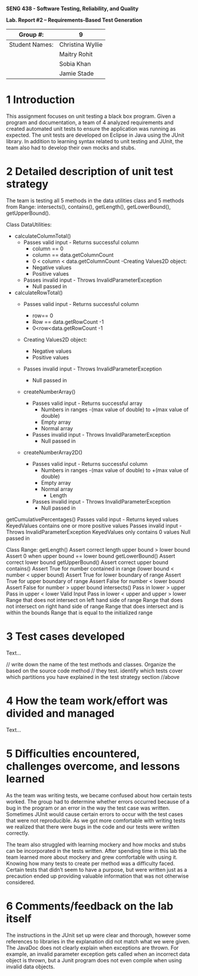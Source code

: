 **SENG 438 - Software Testing, Reliability, and Quality**

**Lab. Report \#2 – Requirements-Based Test Generation**

| Group \#:      |  9                  |
| -------------- | ------------------- |
| Student Names: |  Christina Wyllie   |
|                |  Maitry Rohit       |
|                |  Sobia Khan         |
|                |  Jamie Stade        |

# 1 Introduction

This assignment focuses on unit testing a black box program. Given a program and documentation, a team of 4 analyzed requirements and created automated unit tests to ensure the application was running as expected. The unit tests are developed on Eclipse in Java using the JUnit library. In addition to learning syntax related to unit testing and JUnit, the team also had to develop their own mocks and stubs. 

# 2 Detailed description of unit test strategy

The team is testing all 5 methods in the data utilities class and 5 methods from Range: intersects(), contains(), getLength(), getLowerBound(), getUpperBound().

Class DataUtilities:
- calculateColumnTotal()
  - Passes valid input - Returns successful column
    - column == 0 
    - column == data.getColumnCount 
    - 0 < column < data.getColumnCount
  -Creating Values2D object:
    - Negative values
    - Positive values
  - Passes invalid input - Throws InvalidParameterException
      - Null passed in
- calculateRowTotal()
    - Passes valid input - Returns successful column
      - row== 0 
      - Row == data.getRowCount -1
      - 0<row<data.getRowCount -1
    - Creating Values2D object:
      - Negative values
      - Positive values
    - Passes invalid input - Throws InvalidParameterException
      - Null passed in

  - createNumberArray()
    - Passes valid input - Returns successful array
        - Numbers in ranges -(max value of double) to +(max value of double)
        - Empty array
        - Normal array
    - Passes invalid input - Throws InvalidParameterException
        - Null passed in

  - createNumberArray2D()
      - Passes valid input - Returns successful column
        - Numbers in ranges -(max value of double) to +(max value of double)
        - Empty array
        - Normal array
          - Length
      - Passes invalid input - Throws InvalidParameterException
        - Null passed in

getCumulativePercentages()
Passes valid input - Returns keyed values
KeyedValues contains one or more positive values
Passes invalid input - Throws InvalidParameterException
KeyedValues only contains 0 values
Null passed in

Class Range:
getLength()
Assert correct length upper bound > lower bound
Assert 0 when upper bound == lower bound
getLowerBound()
Assert correct lower bound
getUpperBound()
Assert correct upper bound
contains()
Assert True for number contained in range (lower bound < number < upper bound)
Assert True for lower boundary of range
Assert True for upper boundary of range
Assert False for number < lower bound
Assert False for number > upper bound
intersects()
Pass in lower > upper
Pass in upper < lower
Valid Input
Pass in lower < upper and upper > lower
Range that does not intersect on left hand side of range
Range that does not intersect on right hand side of range
Range that does intersect and is within the bounds
Range that is equal to the initialized range



# 3 Test cases developed

Text…

// write down the name of the test methods and classes. Organize the based on
the source code method // they test. identify which tests cover which partitions
you have explained in the test strategy section //above

# 4 How the team work/effort was divided and managed

Text…

# 5 Difficulties encountered, challenges overcome, and lessons learned

As the team was writing tests, we became confused about how certain tests worked. The group had to determine whether errors occurred because of a bug in the program or an error in the way the test case was written. Sometimes JUnit would cause certain errors to occur with the test cases that were not reproducible. As we got more comfortable with writing tests we realized that there were bugs in the code and our tests were written correctly.

The team also struggled with learning mockery and how mocks and stubs can be incorporated in the tests written. After spending time in this lab the team learned more about mockery and grew comfortable with using it. 
Knowing how many tests to create per method was a difficulty faced. Certain tests that didn’t seem to have a purpose, but were written just as a precaution ended up providing valuable information that was not otherwise considered.


# 6 Comments/feedback on the lab itself

The instructions in the JUnit set up were clear and thorough, however some references to libraries in the explanation did not match what we were given. The JavaDoc does not clearly explain when exceptions are thrown. For example, an invalid parameter exception gets called when an incorrect data object is thrown, but a Junit program does not even compile when using invalid data objects. 
